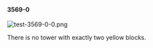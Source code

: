 #### 3569-0
![test-3569-0-0.png](https://github.com/lil-lab/nlvr/raw/master/nlvr/test/images/6/test-3569-0-0.png "test-3569-0-0.png")

There is no tower with exactly two yellow blocks.